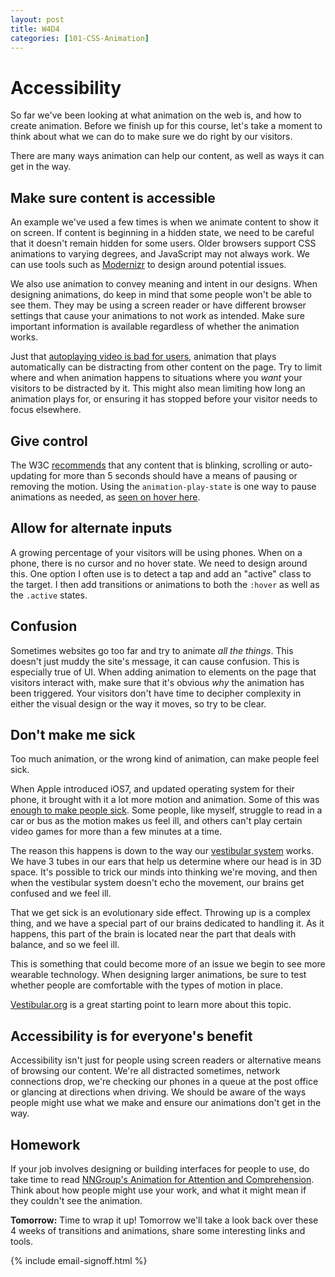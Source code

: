 ```yaml
---
layout: post
title: W4D4
categories: [101-CSS-Animation]
---
```


# Accessibility

So far we've been looking at what animation on the web is, and how to create animation. Before we finish up for this course, let's take a moment to think about what we can do to make sure we do right by our visitors.

There are many ways animation can help our content, as well as ways it can get in the way. 

## Make sure content is accessible

An example we've used a few times is when we animate content to show it on screen. If content is beginning in a hidden state, we need to be careful that it doesn't remain hidden for some users. Older browsers support CSS animations to varying degrees, and JavaScript may not always work. We can use tools such as [Modernizr](http://modernizr.com/) to design around potential issues.

We also use animation to convey meaning and intent in our designs. When designing animations, do keep in mind that some people won't be able to see them. They may be using a screen reader or have different browser settings that cause your animations to not work as intended. Make sure important information is available regardless of whether the animation works.

Just that [autoplaying video is bad for users](http://www.punkchip.com/autoplay-is-bad-for-all-users/), animation that plays automatically can be distracting from other content on the page. Try to limit where and when animation happens to situations where you *want* your visitors to be distracted by it. This might also mean limiting how long an animation plays for, or ensuring it has stopped before your visitor needs to focus elsewhere.

## Give control

The W3C [recommends](http://www.w3.org/TR/2008/REC-WCAG20-20081211/#time-limits-pause) that any content that is blinking, scrolling or auto-updating for more than 5 seconds should have a means of pausing or removing the motion. Using the `animation-play-state` is one way to pause animations as needed, as [seen on hover here](http://codepen.io/donovanh/pen/LEwedW).

## Allow for alternate inputs

A growing percentage of your visitors will be using phones. When on a phone, there is no cursor and no hover state. We need to design around this. One option I often use is to detect a tap and add an "active" class to the target. I then add transitions or animations to both the `:hover` as well as the `.active` states.

## Confusion

Sometimes websites go too far and try to animate *all the things*. This doesn't just muddy the site's message, it can cause confusion. This is especially true of UI. When adding animation to elements on the page that visitors interact with, make sure that it's obvious *why* the animation has been triggered. Your visitors don't have time to decipher complexity in either the visual design or the way it moves, so try to be clear.

## Don't make me sick

Too much animation, or the wrong kind of animation, can make people feel sick.

When Apple introduced iOS7, and updated operating system for their phone, it brought with it a lot more motion and animation. Some of this was [enough to make people sick](http://reverttosaved.com/2013/09/28/why-ios-7-is-making-some-users-sick/). Some people, like myself, struggle to read in a car or bus as the motion makes us feel ill, and others can't play certain video games for more than a few minutes at a time.

The reason this happens is down to the way our [vestibular system](https://www.youtube.com/watch?v=dSHnGO9qGsE) works. We have 3 tubes in our ears that help us determine where our head is in 3D space. It's possible to trick our minds into thinking we're moving, and then when the vestibular system doesn't echo the movement, our brains get confused and we feel ill.

That we get sick is an evolutionary side effect. Throwing up is a complex thing, and we have a special part of our brains dedicated to handling it. As it happens, this part of the brain is located near the part that deals with balance, and so we feel ill.

This is something that could become more of an issue we begin to see more wearable technology. When designing larger animations, be sure to test whether people are comfortable with the types of motion in place.

[Vestibular.org](http://vestibular.org/understanding-vestibular-disorder) is a great starting point to learn more about this topic.

## Accessibility is for everyone's benefit

Accessibility isn't just for people using screen readers or alternative means of browsing our content. We're all distracted sometimes, network connections drop, we're checking our phones in a queue at the post office or glancing at directions when driving. We should be aware of the ways people might use what we make and ensure our animations don't get in the way.

<div class="callout">
  <h2>Homework</h2>
  <p>If your job involves designing or building interfaces for people to use, do take time to read <a href="http://www.nngroup.com/articles/animation-usability/">NNGroup's Animation for Attention and Comprehension</a>. Think about how people might use your work, and what it might mean if they couldn't see the animation.</p>
</div>

**Tomorrow:** Time to wrap it up! Tomorrow we'll take a look back over these 4 weeks of transitions and animations, share some interesting links and tools.

{% include email-signoff.html %}
